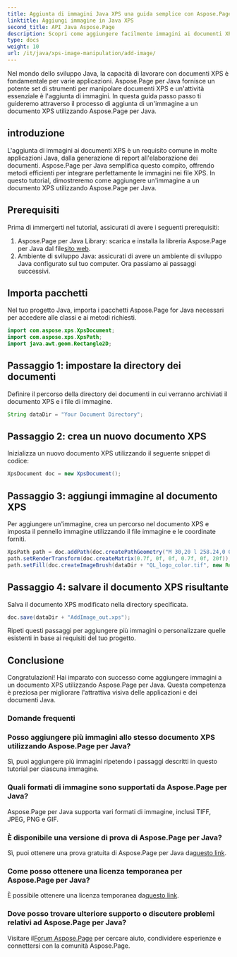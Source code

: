 ```yaml
---
title: Aggiunta di immagini Java XPS una guida semplice con Aspose.Page
linktitle: Aggiungi immagine in Java XPS
second_title: API Java Aspose.Page
description: Scopri come aggiungere facilmente immagini ai documenti XPS in Java utilizzando Aspose.Page. Migliora l'elaborazione dei tuoi documenti con questa guida passo passo.
type: docs
weight: 10
url: /it/java/xps-image-manipulation/add-image/
---
```

Nel mondo dello sviluppo Java, la capacità di lavorare con documenti XPS è fondamentale per varie applicazioni. Aspose.Page per Java fornisce un potente set di strumenti per manipolare documenti XPS e un'attività essenziale è l'aggiunta di immagini. In questa guida passo passo ti guideremo attraverso il processo di aggiunta di un'immagine a un documento XPS utilizzando Aspose.Page per Java.
## introduzione
L'aggiunta di immagini ai documenti XPS è un requisito comune in molte applicazioni Java, dalla generazione di report all'elaborazione dei documenti. Aspose.Page per Java semplifica questo compito, offrendo metodi efficienti per integrare perfettamente le immagini nei file XPS. In questo tutorial, dimostreremo come aggiungere un'immagine a un documento XPS utilizzando Aspose.Page per Java.
## Prerequisiti
Prima di immergerti nel tutorial, assicurati di avere i seguenti prerequisiti:
1.  Aspose.Page per Java Library: scarica e installa la libreria Aspose.Page per Java dal file[sito web](https://releases.aspose.com/page/java/).
2. Ambiente di sviluppo Java: assicurati di avere un ambiente di sviluppo Java configurato sul tuo computer.
Ora passiamo ai passaggi successivi.
## Importa pacchetti
Nel tuo progetto Java, importa i pacchetti Aspose.Page for Java necessari per accedere alle classi e ai metodi richiesti.
```java
import com.aspose.xps.XpsDocument;
import com.aspose.xps.XpsPath;
import java.awt.geom.Rectangle2D;
```
## Passaggio 1: impostare la directory dei documenti
Definire il percorso della directory dei documenti in cui verranno archiviati il documento XPS e i file di immagine.
```java
String dataDir = "Your Document Directory";
```
## Passaggio 2: crea un nuovo documento XPS
Inizializza un nuovo documento XPS utilizzando il seguente snippet di codice:
```java
XpsDocument doc = new XpsDocument();
```
## Passaggio 3: aggiungi immagine al documento XPS
Per aggiungere un'immagine, crea un percorso nel documento XPS e imposta il pennello immagine utilizzando il file immagine e le coordinate forniti.
```java
XpsPath path = doc.addPath(doc.createPathGeometry("M 30,20 l 258.24,0 0,56.64 -258.24,0 Z"));
path.setRenderTransform(doc.createMatrix(0.7f, 0f, 0f, 0.7f, 0f, 20f));
path.setFill(doc.createImageBrush(dataDir + "QL_logo_color.tif", new Rectangle2D.Double(0f, 0f, 258.24f, 56.64f), new Rectangle2D.Double(50f, 20f, 193.68f, 42.48f)));
```
## Passaggio 4: salvare il documento XPS risultante
Salva il documento XPS modificato nella directory specificata.
```java
doc.save(dataDir + "AddImage_out.xps");
```
Ripeti questi passaggi per aggiungere più immagini o personalizzare quelle esistenti in base ai requisiti del tuo progetto.
## Conclusione
Congratulazioni! Hai imparato con successo come aggiungere immagini a un documento XPS utilizzando Aspose.Page per Java. Questa competenza è preziosa per migliorare l'attrattiva visiva delle applicazioni e dei documenti Java.
### Domande frequenti
### Posso aggiungere più immagini allo stesso documento XPS utilizzando Aspose.Page per Java?
Sì, puoi aggiungere più immagini ripetendo i passaggi descritti in questo tutorial per ciascuna immagine.
### Quali formati di immagine sono supportati da Aspose.Page per Java?
Aspose.Page per Java supporta vari formati di immagine, inclusi TIFF, JPEG, PNG e GIF.
### È disponibile una versione di prova di Aspose.Page per Java?
 Sì, puoi ottenere una prova gratuita di Aspose.Page per Java da[questo link](https://releases.aspose.com/).
### Come posso ottenere una licenza temporanea per Aspose.Page per Java?
 È possibile ottenere una licenza temporanea da[questo link](https://purchase.aspose.com/temporary-license/).
### Dove posso trovare ulteriore supporto o discutere problemi relativi ad Aspose.Page per Java?
 Visitare il[Forum Aspose.Page](https://forum.aspose.com/c/page/39) per cercare aiuto, condividere esperienze e connettersi con la comunità Aspose.Page.